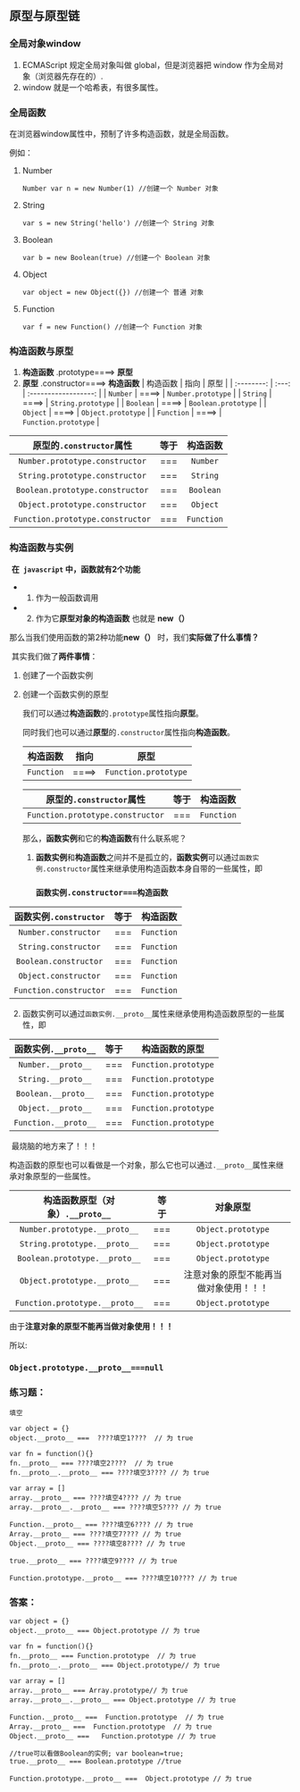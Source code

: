 ## **原型与原型链**

### 全局对象window

1.  ECMAScript 规定全局对象叫做 global，但是浏览器把 window 作为全局对象（浏览器先存在的）.
2. window 就是一个哈希表，有很多属性。  

### 全局函数

在浏览器window属性中，预制了许多构造函数，就是全局函数。

例如：

1. Number

   `Number var n = new Number(1) //创建一个 Number 对象 `

2. String 

   `var s = new String('hello') //创建一个 String 对象` 

3. Boolean

    `var b = new Boolean(true) //创建一个 Boolean 对象 `

4. Object

    `var object = new Object({}) //创建一个 普通 对象 `

5. Function

    `var f = new Function() //创建一个 Function 对象 `

### 构造函数与原型

1. **构造函数**      .prototype====>         **原型**
2.  **原型**          .constructor====>    **构造函数**
|  构造函数  | 指向  |         原型         |
| :--------: | :---: | :------------------: |
|  `Number`  | ====> |  `Number.prototype`  |
|  `String`  | ====> |  `String.prototype`  |
| `Boolean`  | ====> | `Boolean.prototype`  |
|  `Object`  | ====> |  `Object.prototype`  |
| `Function` | ====> | `Function.prototype` |



|  原型的`.constructor`属性  | 等于 |         构造函数    |
| :--------: | :---: | :------------------: |
|  `Number.prototype.constructor`  | === |  `Number`  |
|  `String.prototype.constructor`  | === |  `String`  |
| `Boolean.prototype.constructor`  | === | `Boolean`  |
|  `Object.prototype.constructor`  | === |  `Object`  |
| `Function.prototype.constructor` | === | `Function` |

### 构造函数与实例

​	 **在` javascript` 中，函数就有2个功能** 

  - 1. 作为一般函数调用

  - 2. 作为它**原型对象的构造函数** 也就是  **new（）** 

   那么当我们使用函数的第2种功能**new（）** 时，我们**实际做了什么事情？**

​	 其实我们做了**两件事情**： 

1. 创建了一个函数实例

2. 创建一个函数实例的原型

   我们可以通过**构造函数**的`.prototype`属性指向**原型**。

   同时我们也可以通过**原型**的`.constructor`属性指向**构造函数**。

   |  构造函数  | 指向  |         原型         |
   | :--------: | :---: | :------------------: |
   | `Function` | ====> | `Function.prototype` |
  
   

   |  原型的`.constructor`属性  | 等于 |         构造函数         |
   | :--------: | :---: | :------------------: |
   |  `Function.prototype.constructor`  | === |  `Function`  |


   那么，**函数实例**和它的**构造函数**有什么联系呢？

   1. **函数实例**和**构造函数**之间并不是孤立的，**函数实例**可以通过`函数实例.constructor`属性来继承使用构造函数本身自带的一些属性，即

       ###    `函数实例.constructor===构造函数`

|  函数实例`.constructor`  | 等于 |         构造函数         |
| :--------: | :---: | :------------------: |
|  `Number.constructor`  | === |  `Function`  |
|  `String.constructor`  | === |  `Function`  |
| `Boolean.constructor`  | === |  `Function`  |
|  `Object.constructor`  | === |  `Function`  |
| `Function.constructor` | === |  `Function`  |

   2. 函数实例可以通过`函数实例.__proto__`属性来继承使用构造函数原型的一些属性，即

|  函数实例`.__proto__`  | 等于 |         构造函数的原型         |
| :--------: | :---: | :------------------: |
|  `Number.__proto__`  | === |  `Function.prototype`  |
|  `String.__proto__`  | === |  `Function.prototype`  |
| `Boolean.__proto__`  | === |  `Function.prototype`  |
|  `Object.__proto__`  | === |  `Function.prototype`  |
| `Function.__proto__` | === |  `Function.prototype`  |

​      最烧脑的地方来了！！！

构造函数的原型也可以看做是一个对象，那么它也可以通过`.__proto__`属性来继承对象原型的一些属性。

|  构造函数原型（对象）`.__proto__`  | 等于 |         对象原型         |
| :--------: | :---: | :------------------: |
|  `Number.prototype.__proto__`  | === |  `Object.prototype`  |
|  `String.prototype.__proto__`  | === |  `Object.prototype`  |
| `Boolean.prototype.__proto__`  | === |  `Object.prototype`  |
|  `Object.prototype.__proto__`  | === | 注意对象的原型不能再当做对象使用！！！ |
| `Function.prototype.__proto__` | === |  `Object.prototype`  |

由于**注意对象的原型不能再当做对象使用！！！**

所以:

### `Object.prototype.__proto__===null`

### 练习题：

```
填空

var object = {}
object.__proto__ ===  ????填空1????  // 为 true

var fn = function(){}
fn.__proto__ === ????填空2????  // 为 true
fn.__proto__.__proto__ === ????填空3???? // 为 true

var array = []
array.__proto__ === ????填空4???? // 为 true
array.__proto__.__proto__ === ????填空5???? // 为 true

Function.__proto__ === ????填空6???? // 为 true
Array.__proto__ === ????填空7???? // 为 true
Object.__proto__ === ????填空8???? // 为 true

true.__proto__ === ????填空9???? // 为 true

Function.prototype.__proto__ === ????填空10???? // 为 true
```

### 答案：

```
var object = {}
object.__proto__ === Object.prototype // 为 true

var fn = function(){}
fn.__proto__ === Function.prototype  // 为 true
fn.__proto__.__proto__ === Object.prototype// 为 true

var array = []
array.__proto__ === Array.prototype// 为 true
array.__proto__.__proto__ === Object.prototype // 为 true

Function.__proto__ ===  Function.prototype  // 为 true
Array.__proto__ ===  Function.prototype  // 为 true
Object.__proto__ ===   Function.prototype // 为 true

//true可以看做Boolean的实例; var boolean=true;
true.__proto__ === Boolean.prototype //true

Function.prototype.__proto__ ===  Object.prototype // 为 true
```

